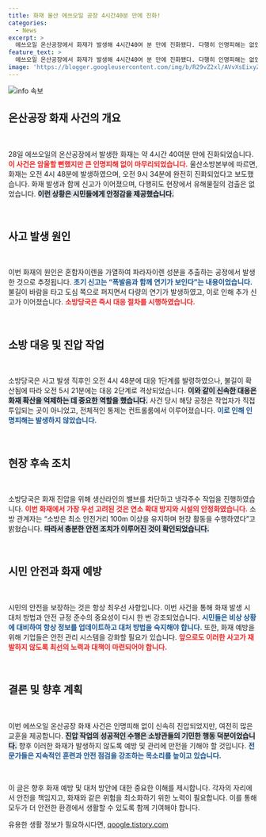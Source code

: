 ```yaml
---
title: 화재 울산 에쓰오일 공장 4시간40분 만에 진화!
categories:
  - News
excerpt: >
  에쓰오일 온산공장에서 화재가 발생해 4시간40여 분 만에 진화됐다. 다행히 인명피해는 없었고, 유해물질도 검출되지 않았다. 소방당국은 신속하게 대응 단계를 격상하며 상황을 안정화시켰다. 불길의 원인은 히터에서 발생한 것으로 추정된다.
feature_text: >
  에쓰오일 온산공장에서 화재가 발생해 4시간40여 분 만에 진화됐다. 다행히 인명피해는 없었고, 유해물질도 검출되지 않았다. 소방당국은 신속하게 대응 단계를 격상하며 상황을 안정화시켰다. 불길의 원인은 히터에서 발생한 것으로 추정된다.
image: 'https://blogger.googleusercontent.com/img/b/R29vZ2xl/AVvXsEixyZcFfHzMRdzZMjFBmAUKJYCLCGyLL1o632UiGVXcaFdKo_bkvkuCioo0uUKlGfBVcT3P84aROyZIXSBEx3Aw5nCQ3pTgDom1WDC4m8eifvWiAmWEEVb4x6G_l8C0QH225ldMjyaFvpxGEBGNO37VmDTDMHGhJPq73UglMfDca1-0aw/s1600/blogspot.png'
---
```


<p><img src="https://blogger.googleusercontent.com/img/b/R29vZ2xl/AVvXsEixyZcFfHzMRdzZMjFBmAUKJYCLCGyLL1o632UiGVXcaFdKo_bkvkuCioo0uUKlGfBVcT3P84aROyZIXSBEx3Aw5nCQ3pTgDom1WDC4m8eifvWiAmWEEVb4x6G_l8C0QH225ldMjyaFvpxGEBGNO37VmDTDMHGhJPq73UglMfDca1-0aw/s1600/blogspot.png" alt="info 속보" /></p>

<h2 data-ke-size="size26">온산공장 화재 사건의 개요</h2>

<p data-ke-size="size16">&nbsp;</p>

<p>28일 에쓰오일의 온산공장에서 발생한 화재는 약 4시간 40여분 만에 진화되었습니다. <b><span style="color: #ee2323;">이 사건은 암울할 뻔했지만 큰 인명피해 없이 마무리되었습니다.</span></b> 울산소방본부에 따르면, 화재는 오전 4시 48분에 발생하였으며, 오전 9시 34분에 완전히 진화되었다고 보도했습니다. 화재 발생과 함께 신고가 이어졌으며, 다행히도 현장에서 유해물질의 검출은 없었습니다. <b><span style="background-color: #21538527;">이런 상황은 시민들에게 안정감을 제공했습니다.</span></b></p>

<p data-ke-size="size16">&nbsp;</p>

<h2 data-ke-size="size26">사고 발생 원인</h2>

<p data-ke-size="size16">&nbsp;</p>

<p>이번 화재의 원인은 혼합자이렌을 가열하여 파라자이렌 성분을 추출하는 공정에서 발생한 것으로 추정됩니다. <b><span style="color: #1a5490;">초기 신고는 “폭발음과 함께 연기가 보인다”는 내용이었습니다.</span></b> 불길이 바람을 타고 도심 쪽으로 퍼지면서 다량의 연기가 발생하였고, 이로 인해 추가 신고가 이어졌습니다. <b><span style="color: #ee2323;">소방당국은 즉시 대응 절차를 시행하였습니다.</span></b> </p>

<p data-ke-size="size16">&nbsp;</p>

<h2 data-ke-size="size26">소방 대응 및 진압 작업</h2>

<p data-ke-size="size16">&nbsp;</p>

<p>소방당국은 사고 발생 직후인 오전 4시 48분에 대응 1단계를 발령하였으나, 불길이 확산됨에 따라 오전 5시 21분에는 대응 2단계로 격상되었습니다. <b><span style="background-color: #21538527;">이와 같이 신속한 대응은 화재 확산을 억제하는 데 중요한 역할을 했습니다.</span></b> 사건 당시 해당 공정은 작업자가 직접 투입되는 곳이 아니었고, 전체적인 통제는 컨트롤룸에서 이루어졌습니다. <b><span style="color: #1a5490;">이로 인해 인명피해는 발생하지 않았습니다.</span></b></p>

<p data-ke-size="size16">&nbsp;</p>

<h2 data-ke-size="size26">현장 후속 조치</h2>

<p data-ke-size="size16">&nbsp;</p>

<p>소방당국은 화재 진압을 위해 생산라인의 밸브를 차단하고 냉각주수 작업을 진행하였습니다. <b><span style="color: #ee2323;">이번 화재에서 가장 우선 고려된 것은 연소 확대 방지와 시설의 안정화였습니다.</span></b> 소방 관계자는 “소방은 최소 안전거리 100m 이상을 유지하며 현장 활동을 수행하였다”고 밝혔습니다. <b><span style="background-color: #21538527;">따라서 충분한 안전 조치가 이루어진 것이 확인되었습니다.</span></b></p>

<p data-ke-size="size16">&nbsp;</p>

<h2 data-ke-size="size26">시민 안전과 화재 예방</h2>

<p data-ke-size="size16">&nbsp;</p>

<p>시민의 안전을 보장하는 것은 항상 최우선 사항입니다. 이번 사건을 통해 화재 발생 시 대처 방법과 안전 규정 준수의 중요성이 다시 한 번 강조되었습니다. <b><span style="color: #1a5490;">시민들은 비상 상황에 대비하여 항상 정보를 업데이트하고 대처 방법을 숙지해야 합니다.</span></b> 또한, 화재 예방을 위해 기업들은 안전 관리 시스템을 강화할 필요가 있습니다. <b><span style="color: #ee2323;">앞으로도 이러한 사고가 재발하지 않도록 최선의 노력과 대책이 마련되어야 합니다.</span></b></p>

<p data-ke-size="size16">&nbsp;</p>

<h2 data-ke-size="size26">결론 및 향후 계획</h2>

<p data-ke-size="size16">&nbsp;</p>

<p>이번 에쓰오일 온산공장 화재 사건은 인명피해 없이 신속히 진압되었지만, 여전히 많은 교훈을 제공합니다. <b><span style="background-color: #21538527;">진압 작업의 성공적인 수행은 소방관들의 기민한 행동 덕분이었습니다.</span></b> 향후 이러한 화재가 발생하지 않도록 예방 및 관리에 만전을 기해야 할 것입니다. <b><span style="color: #1a5490;">전문가들은 지속적인 훈련과 안전 점검을 강조하는 목소리를 높이고 있습니다.</span></b></p>

<p data-ke-size="size16">&nbsp;</p> 

<p>이 글은 향후 화재 예방 및 대처 방안에 대한 중요한 이해를 제시합니다. 각자의 자리에서 안전을 책임지고, 화재와 같은 위험을 최소화하기 위한 노력이 필요합니다. 이를 통해 모두가 더 안전한 환경에서 생활할 수 있도록 함께 기여해야 합니다.</p>
유용한 생활 정보가 필요하시다면, <a href="https://qoogle.tistory.com" rel="dofollow">qoogle.tistory.com</a>


